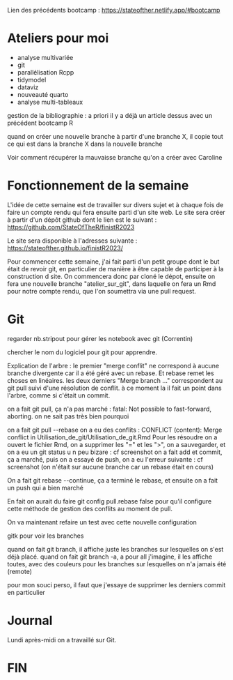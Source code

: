 
Lien des précédents bootcamp : https://stateofther.netlify.app/#bootcamp

# Ateliers pour moi

- analyse multivariée
- git
- parallélisation Rcpp
- tidymodel
- dataviz
- nouveauté quarto
- analyse multi-tableaux 


gestion de la bibliographie : a priori il y a déjà un article dessus avec un précédent bootcamp R

quand on créer une nouvelle branche à partir d'une branche X, il copie tout ce qui est dans la branche X dans la nouvelle branche

Voir comment récupérer la mauvaisse branche qu'on a créer avec Caroline

# Fonctionnement de la semaine

L'idée de cette semaine est de travailler sur divers sujet et à chaque fois de faire un compte rendu qui fera ensuite parti d'un site web.
Le site sera créer à partir d'un dépôt github dont le lien est le suivant : 
https://github.com/StateOfTheR/finistR2023

Le site sera disponible à l'adresses suivante : https://stateofther.github.io/finistR2023/

Pour commencer cette semaine, j'ai fait parti d'un petit groupe dont le but était de revoir git, en particulier de manière à être capable de participer à la construction d site. On commencera donc par cloné le dépot, ensuite on fera une nouvelle branche "atelier_sur_git", dans laquelle on fera un Rmd pour notre compte rendu, que l'on soumettra via une pull request.

# Git

regarder nb.stripout pour gérer les notebook avec git (Correntin)

chercher le nom du logiciel pour git pour apprendre. 

Explication de l'arbre : 
  le premier "merge conflit" ne correspond à aucune branche divergente car il a été géré avec un rebase. Et rebase remet les choses en linéaires.
  les deux derniers "Merge branch ..." correspondent au git pull suivi d'une résolution de conflit.
  à ce moment la il fait un point dans l'arbre, comme si c'était un commit. 

on a fait git pull, ça n'a pas marché : fatal: Not possible to fast-forward, aborting.
  on ne sait pas très bien pourquoi

on a fait git pull --rebase
  on a eu des conflits : CONFLICT (content): Merge conflict in Utilisation_de_git/Utilisation_de_git.Rmd
  Pour les résoudre on a ouvert le fichier Rmd, on a supprimer les "=" et les ">", on a sauvegarder, et on a eu un git status u n peu bizare : cf screenshot 
  on a fait add et commit, ça a marché, puis on a essayé de push, on a eu l'erreur suivante : 
  cf screenshot (on n'était sur aucune branche car un rebase était en cours)

On a fait git rebase --continue, ça a terminé le rebase, et ensuite on a fait un push qui a bien marché

En fait on aurait du faire git config pull.rebase false pour qu'il configure cette méthode de gestion des conflits au moment de pull.

On va maintenant refaire un test avec cette nouvelle configuration

gitk pour voir les branches 

quand on fait git branch, il affiche juste les branches sur lesquelles on s'est déjà placé. quand on fait git branch -a, a pour all j'imagine, il les affiche toutes, avec des couleurs pour les branches sur lesquelles on n'a jamais été (remote)


pour mon souci perso, il faut que j'essaye de supprimer les derniers commit en particulier

# Journal

Lundi après-midi on a travaillé sur Git.

# FIN
